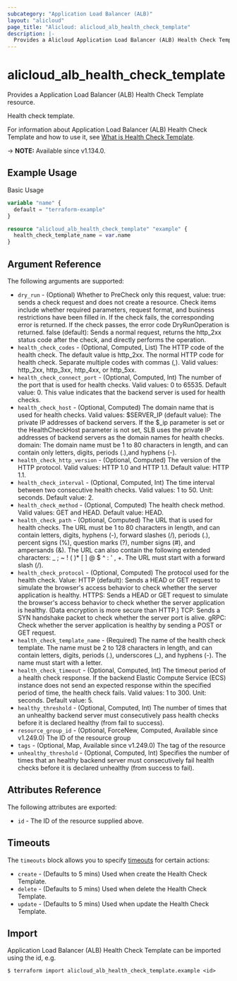 ```yaml
---
subcategory: "Application Load Balancer (ALB)"
layout: "alicloud"
page_title: "Alicloud: alicloud_alb_health_check_template"
description: |-
  Provides a Alicloud Application Load Balancer (ALB) Health Check Template resource.
---
```


# alicloud_alb_health_check_template

Provides a Application Load Balancer (ALB) Health Check Template resource.

Health check template.

For information about Application Load Balancer (ALB) Health Check Template and how to use it, see [What is Health Check Template](https://www.alibabacloud.com/help/en/slb/application-load-balancer/developer-reference/api-alb-2020-06-16-createhealthchecktemplate).

-> **NOTE:** Available since v1.134.0.

## Example Usage

Basic Usage

```terraform
variable "name" {
  default = "terraform-example"
}

resource "alicloud_alb_health_check_template" "example" {
  health_check_template_name = var.name
}
```

## Argument Reference

The following arguments are supported:
* `dry_run` - (Optional) Whether to PreCheck only this request, value:
true: sends a check request and does not create a resource. Check items include whether required parameters, request format, and business restrictions have been filled in. If the check fails, the corresponding error is returned. If the check passes, the error code DryRunOperation is returned.
false (default): Sends a normal request, returns the http_2xx status code after the check, and directly performs the operation.
* `health_check_codes` - (Optional, Computed, List) The HTTP code of the health check. The default value is http_2xx. The normal HTTP code for health check. Separate multiple codes with commas (,). Valid values: http_2xx, http_3xx, http_4xx, or http_5xx.
* `health_check_connect_port` - (Optional, Computed, Int) The number of the port that is used for health checks.  Valid values: 0 to 65535.  Default value: 0. This value indicates that the backend server is used for health checks.
* `health_check_host` - (Optional, Computed) The domain name that is used for health checks. Valid values:  $SERVER_IP (default value): The private IP addresses of backend servers. If the $_ip parameter is set or the HealthCheckHost parameter is not set, SLB uses the private IP addresses of backend servers as the domain names for health checks.  domain: The domain name must be 1 to 80 characters in length, and can contain only letters, digits, periods (.),and hyphens (-).
* `health_check_http_version` - (Optional, Computed) The version of the HTTP protocol.  Valid values: HTTP 1.0 and HTTP 1.1.  Default value: HTTP 1.1.
* `health_check_interval` - (Optional, Computed, Int) The time interval between two consecutive health checks.  Valid values: 1 to 50. Unit: seconds.  Default value: 2.
* `health_check_method` - (Optional, Computed) The health check method.  Valid values: GET and HEAD.  Default value: HEAD.
* `health_check_path` - (Optional, Computed) The URL that is used for health checks.  The URL must be 1 to 80 characters in length, and can contain letters, digits, hyphens (-), forward slashes (/), periods (.), percent signs (%), question marks (?), number signs (#), and ampersands (&). The URL can also contain the following extended characters: _ ; ~ ! ( )* [ ] @ $ ^ : ' , +. The URL must start with a forward slash (/).
* `health_check_protocol` - (Optional, Computed) The protocol used for the health check. Value:
HTTP (default): Sends a HEAD or GET request to simulate the browser's access behavior to check whether the server application is healthy.
HTTPS: Sends a HEAD or GET request to simulate the browser's access behavior to check whether the server application is healthy. (Data encryption is more secure than HTTP.)
TCP: Sends a SYN handshake packet to check whether the server port is alive.
gRPC: Check whether the server application is healthy by sending a POST or GET request.
* `health_check_template_name` - (Required) The name of the health check template.  The name must be 2 to 128 characters in length, and can contain letters, digits, periods (.), underscores (_), and hyphens (-). The name must start with a letter.
* `health_check_timeout` - (Optional, Computed, Int) The timeout period of a health check response. If the backend Elastic Compute Service (ECS) instance does not send an expected response within the specified period of time, the health check fails.  Valid values: 1 to 300. Unit: seconds.  Default value: 5.
* `healthy_threshold` - (Optional, Computed, Int) The number of times that an unhealthy backend server must consecutively pass health checks before it is declared healthy (from fail to success).
* `resource_group_id` - (Optional, ForceNew, Computed, Available since v1.249.0) The ID of the resource group
* `tags` - (Optional, Map, Available since v1.249.0) The tag of the resource
* `unhealthy_threshold` - (Optional, Computed, Int) Specifies the number of times that an healthy backend server must consecutively fail health checks before it is declared unhealthy (from success to fail).

## Attributes Reference

The following attributes are exported:
* `id` - The ID of the resource supplied above.

## Timeouts

The `timeouts` block allows you to specify [timeouts](https://www.terraform.io/docs/configuration-0-11/resources.html#timeouts) for certain actions:
* `create` - (Defaults to 5 mins) Used when create the Health Check Template.
* `delete` - (Defaults to 5 mins) Used when delete the Health Check Template.
* `update` - (Defaults to 5 mins) Used when update the Health Check Template.

## Import

Application Load Balancer (ALB) Health Check Template can be imported using the id, e.g.

```shell
$ terraform import alicloud_alb_health_check_template.example <id>
```